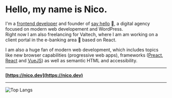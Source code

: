 # Hello, my name is Nico.

I'm a [frontend developer](https://nico.dev) and founder of [say hello](https://sayhello.ch) 👋, a digital agency focused on modern web developement and WordPress.  
Right now I am also freelancing for Valtech, where I am am working on a client portal in the e-banking area 🏦 based on React.

I am also a huge fan of modern web development, which includes topics like new browser capabilities (progressive web apps), frameworks ([Preact](https://github.com/preactjs/preact), [React](https://github.com/facebook/react) and [VueJS](https://github.com/vuejs/vue)) as well as semantic HTML and accessibility.

---

**[https://nico.dev](https://nico.dev)**

---

![Top Langs](https://github-readme-stats.vercel.app/api/top-langs/?username=nico-martin&theme=nord)

<!--
**nico-martin/nico-martin** is a ✨ _special_ ✨ repository because its `README.md` (this file) appears on your GitHub profile.

![Nicos github stats](https://github-readme-stats.vercel.app/api?username=nico-martin&theme=nord&show_icons=true)

Here are some ideas to get you started:

- 🔭 I’m currently working on ...
- 🌱 I’m currently learning ...
- 👯 I’m looking to collaborate on ...
- 🤔 I’m looking for help with ...
- 💬 Ask me about ...
- 📫 How to reach me: ...
- 😄 Pronouns: ...
- ⚡ Fun fact: ...
-->
